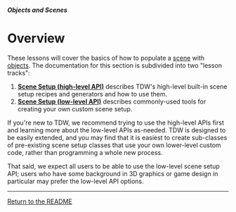 ##### Objects and Scenes

# Overview

These lessons will cover the basics of how to populate a [scene](../core_concepts/scenes.md) with [objects](../core_concepts/objects.md). The documentation for this section is subdivided into two "lesson tracks":

1. **[Scene Setup (high-level API)](../scene_setup_high_level/overview.md)** describes TDW's high-level built-in scene setup recipes and generators and how to use them.
2. **[Scene Setup (low-level API)](../scene_setup_low_level/overview.md)** describes commonly-used tools for creating your own custom scene setup.

If you're new to TDW, we recommend trying to use the high-level APIs first and learning more about the low-level APIs as-needed. TDW is designed to be easily extended, and you may find that it is easiest to create sub-classes of pre-existing scene setup classes that use your own lower-level custom code, rather than programming a whole new process.

That said, we expect all users to be able to use the low-level scene setup API; users who have some background in 3D graphics or game design in particular may prefer the low-level API options.

***

[Return to the README](../../../README.md)